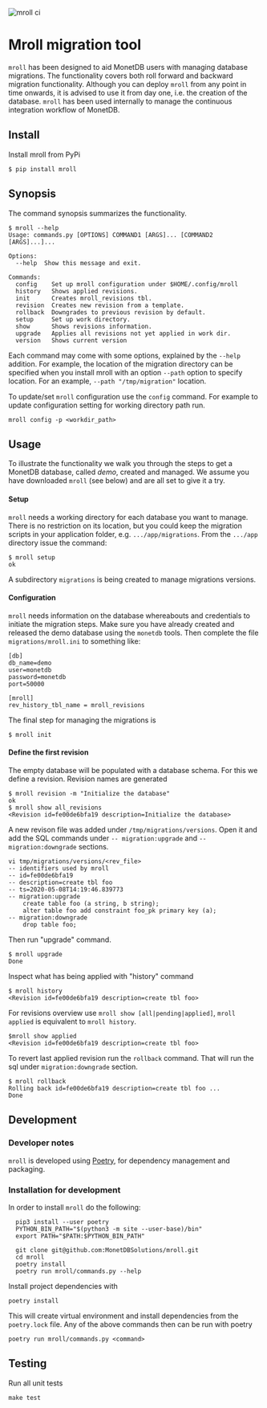 ![mroll ci](https://github.com/MonetDBSolutions/mroll/workflows/ci_workflow/badge.svg)

# Mroll migration tool
`mroll` has been designed to aid MonetDB users with managing database migrations.
The functionality covers both roll forward and backward migration functionality.
Although you can deploy `mroll` from any point in time onwards, it is advised to use it
from day one, i.e. the creation of the database.
`mroll` has been used internally to manage the continuous integration workflow of MonetDB.

## Install

Install mroll from PyPi

```
$ pip install mroll
```

## Synopsis
The command synopsis summarizes the functionality.

```
$ mroll --help
Usage: commands.py [OPTIONS] COMMAND1 [ARGS]... [COMMAND2 [ARGS]...]...

Options:
  --help  Show this message and exit.

Commands:
  config    Set up mroll configuration under $HOME/.config/mroll
  history   Shows applied revisions.
  init      Creates mroll_revisions tbl.
  revision  Creates new revision from a template.
  rollback  Downgrades to previous revision by default.
  setup     Set up work directory.
  show      Shows revisions information.
  upgrade   Applies all revisions not yet applied in work dir.
  version   Shows current version
```

Each command may come with some options, explained by the `--help` addition.
For example, the location of the migration directory can be specified when you install mroll
with an option `--path` option to specify location. For an example, `--path "/tmp/migration"` location.

To update/set `mroll` configuration use the `config` command.
For example to update configuration setting for working directory path run.
```
mroll config -p <workdir_path>
```

## Usage
To illustrate the functionality we walk you through the steps to get a MonetDB database, called
*demo*, created and managed. We assume you have downloaded `mroll` (see below) and are all set to give it a try.

#### Setup 
`mroll` needs a working directory for each database you want to manage. There is no restriction on
its location, but you could keep the migration scripts in your application 
folder, e.g. `.../app/migrations`. From the `.../app` directory issue the command:

```
$ mroll setup
ok
```
A subdirectory `migrations` is being created to manage migrations versions.

#### Configuration
`mroll` needs information on the database whereabouts and credentials to initiate the migration steps.
Make sure you have already created and released the demo database using the `monetdb` tools.
Then complete the file `migrations/mroll.ini` to something like:
```
[db]
db_name=demo
user=monetdb
password=monetdb
port=50000

[mroll]
rev_history_tbl_name = mroll_revisions
```
The final step for managing the migrations is
```
$ mroll init
```
#### Define the first revision
The empty database will be populated with a database schema.
For this we define a revision. Revision names are generated

```
$ mroll revision -m "Initialize the database"
ok
$ mroll show all_revisions
<Revision id=fe00de6bfa19 description=Initialize the database>
```
A new revison file was added under `/tmp/migrations/versions`. 
Open it and add the SQL commands under `-- migration:upgrade` and `-- migration:downgrade` sections.

```
vi tmp/migrations/versions/<rev_file>
-- identifiers used by mroll
-- id=fe00de6bfa19
-- description=create tbl foo
-- ts=2020-05-08T14:19:46.839773
-- migration:upgrade
	create table foo (a string, b string);
	alter table foo add constraint foo_pk primary key (a);
-- migration:downgrade
	drop table foo;
```
Then run "upgrade" command.

```
$ mroll upgrade
Done
```

Inspect what has being applied with "history" command
```
$ mroll history
<Revision id=fe00de6bfa19 description=create tbl foo>
```
For revisions overview use `mroll show [all|pending|applied]`, `mroll applied` is equivalent to 
`mroll history`.
```
$mroll show applied
<Revision id=fe00de6bfa19 description=create tbl foo>
```

To revert last applied revision run the `rollback` command. That will run the sql under `migration:downgrade`
section.
```
$ mroll rollback 
Rolling back id=fe00de6bfa19 description=create tbl foo ...
Done
```

## Development
### Developer notes

`mroll` is developed using [Poetry](https://python-poetry.org/), for dependency management and
packaging.

### Installation for development
In order to install `mroll` do the following:

```
  pip3 install --user poetry
  PYTHON_BIN_PATH="$(python3 -m site --user-base)/bin"
  export PATH="$PATH:$PYTHON_BIN_PATH"

  git clone git@github.com:MonetDBSolutions/mroll.git
  cd mroll
  poetry install
  poetry run mroll/commands.py --help
```
Install project dependencies with

```
poetry install
```
This will create virtual environment and install dependencies from the `poetry.lock` file. Any of the above 
commands then can be run with poetry

```
poetry run mroll/commands.py <command>
```
## Testing
Run all unit tests
```
make test
```
